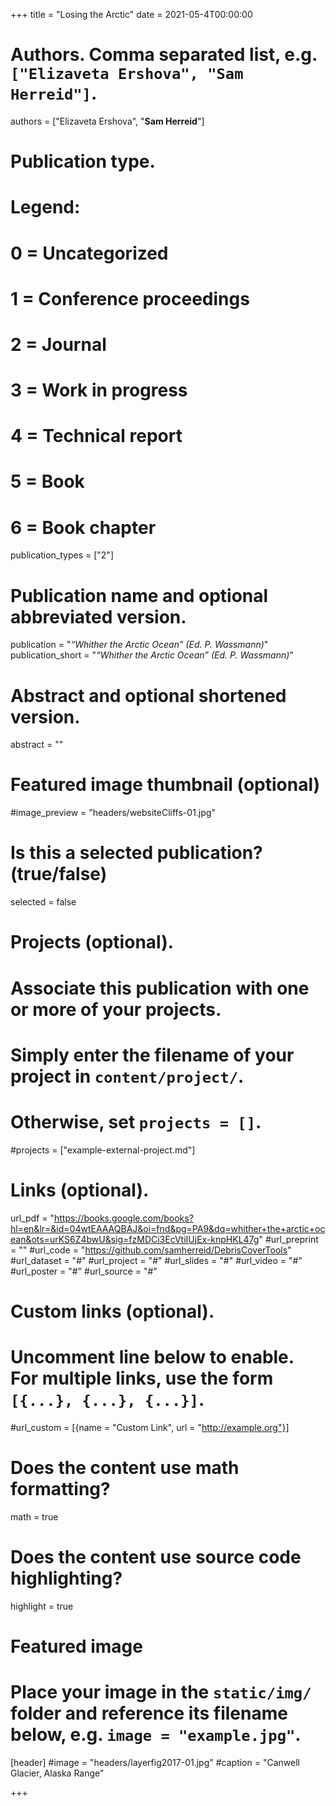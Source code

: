 +++
title = "Losing the Arctic"
date = 2021-05-4T00:00:00

# Authors. Comma separated list, e.g. `["Elizaveta Ershova", "Sam Herreid"]`.
authors = ["Elizaveta Ershova", "**Sam Herreid**"]

# Publication type.
# Legend:
# 0 = Uncategorized
# 1 = Conference proceedings
# 2 = Journal
# 3 = Work in progress
# 4 = Technical report
# 5 = Book
# 6 = Book chapter
publication_types = ["2"]

# Publication name and optional abbreviated version.
publication = "*“Whither the Arctic Ocean” (Ed. P. Wassmann)*"
publication_short = "*“Whither the Arctic Ocean” (Ed. P. Wassmann)*"

# Abstract and optional shortened version.
abstract = ""

# Featured image thumbnail (optional)
#image_preview = "headers/websiteCliffs-01.jpg"

# Is this a selected publication? (true/false)
selected = false

# Projects (optional).
#   Associate this publication with one or more of your projects.
#   Simply enter the filename of your project in `content/project/`.
#   Otherwise, set `projects = []`.
#projects = ["example-external-project.md"]

# Links (optional).
url_pdf = "https://books.google.com/books?hl=en&lr=&id=04wtEAAAQBAJ&oi=fnd&pg=PA9&dq=whither+the+arctic+ocean&ots=urKS6Z4bwU&sig=fzMDCi3EcVtiIUjEx-knpHKL47g"
#url_preprint = ""
#url_code = "https://github.com/samherreid/DebrisCoverTools"
#url_dataset = "#"
#url_project = "#"
#url_slides = "#"
#url_video = "#"
#url_poster = "#"
#url_source = "#"

# Custom links (optional).
#   Uncomment line below to enable. For multiple links, use the form `[{...}, {...}, {...}]`.
#url_custom = [{name = "Custom Link", url = "http://example.org"}]

# Does the content use math formatting?
math = true

# Does the content use source code highlighting?
highlight = true

# Featured image
# Place your image in the `static/img/` folder and reference its filename below, e.g. `image = "example.jpg"`.
[header]
#image = "headers/layerfig2017-01.jpg"
#caption = "Canwell Glacier, Alaska Range"

+++

